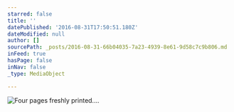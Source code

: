 ```yaml
---
starred: false
title: ''
datePublished: '2016-08-31T17:50:51.180Z'
dateModified: null
author: []
sourcePath: _posts/2016-08-31-66b04035-7a23-4939-8e61-9d58c7c9b806.md
inFeed: true
hasPage: false
inNav: false
_type: MediaObject

---
```

![Four pages freshly printed....](https://the-grid-user-content.s3-us-west-2.amazonaws.com/16e6d574-fe0d-4775-8be0-8e83a23112ee.jpg)